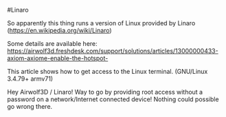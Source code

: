#Linaro

So apparently this thing runs a version of Linux provided by Linaro (https://en.wikipedia.org/wiki/Linaro)

Some details are available here: https://airwolf3d.freshdesk.com/support/solutions/articles/13000000433-axiom-axiome-enable-the-hotspot-

This article shows how to get access to the Linux terminal. (GNU/Linux 3.4.79+ armv71)

Hey Airwolf3D / Linaro! Way to go by providing root access without a password on a network/Internet connected device! Nothing could possible go wrong there.
